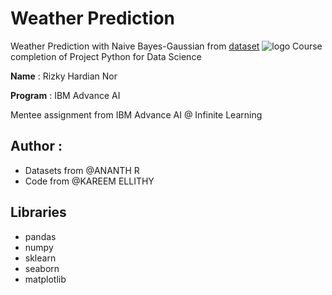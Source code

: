 # Weather Prediction
Weather Prediction with Naive Bayes-Gaussian from [dataset](https://www.kaggle.com/datasets/ananthr1/weather-prediction/data)
![logo](https://storage.googleapis.com/kaggle-datasets-images/1868601/3051857/62117ab7583f513587d2a9cf783dbf77/dataset-cover.jpg)
Course completion of Project Python for Data Science

**Name** : Rizky Hardian Nor

**Program** : IBM Advance AI

Mentee assignment from IBM Advance AI @ Infinite Learning

## **Author** : 
 * Datasets from @ANANTH R
 * Code from @KAREEM ELLITHY


## Libraries

 - pandas
 - numpy
 - sklearn
 - seaborn
 - matplotlib
